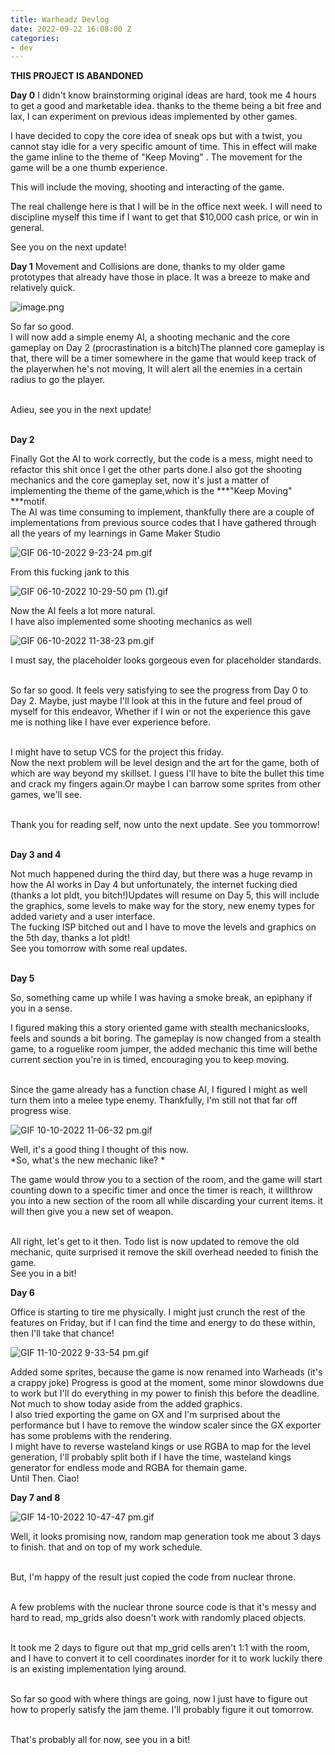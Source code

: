```yaml
---
title: Warheadz Devlog
date: 2022-09-22 16:08:00 Z
categories:
- dev
---
```


**THIS PROJECT IS ABANDONED**

**Day 0**
I didn't know brainstorming original ideas are hard, took me 4 hours to get a good and marketable idea. thanks to the theme being a bit free and lax, I can experiment on previous ideas implemented by other games.

I have decided to copy the core idea of sneak ops but with a twist, you cannot stay idle for a very specific amount of time.
This in effect will make the game inline to the theme of "Keep Moving" . The movement for the game will be a one thumb experience.

This will include the moving, shooting and interacting of the game.

The real challenge here is that I will be in the office next week. I will need to discipline myself this time if I want to get that $10,000 cash price, or win in general.

See you on the next update!

**Day 1**
Movement and Collisions are done, thanks to my older game prototypes that already have those in place. It was a breeze to make and relatively quick.

![image.png](/uploads/image.png)

So far so good.\
I will now add a simple enemy AI, a shooting mechanic and the core gameplay on Day 2 (procrastination is a bitch)The planned core gameplay is that, there will be a timer somewhere in the game that would keep track of the playerwhen he's not moving, It will alert all the enemies in a certain radius to go the player.

\
Adieu, see you in the next update!

\
**Day 2**

Finally Got the AI to work correctly, but the code is a mess, might need to refactor this shit once I get the other parts done.I also got the shooting mechanics and the core gameplay set, now it's just a matter of implementing the theme of the game,which is the \*\*\*"Keep Moving" \*\*\*motif. \
The AI was time consuming to implement, thankfully there are a couple of implementations from previous source codes that I have gathered through all the years of my learnings in Game Maker Studio

![GIF 06-10-2022 9-23-24 pm.gif](/uploads/GIF%2006-10-2022%209-23-24%20pm.gif)

From this fucking jank to this

![GIF 06-10-2022 10-29-50 pm (1).gif](/uploads/GIF%2006-10-2022%2010-29-50%20pm%20(1).gif)

Now the AI feels a lot more natural.\
I have also implemented some shooting mechanics as well

![GIF 06-10-2022 11-38-23 pm.gif](/uploads/GIF%2006-10-2022%2011-38-23%20pm.gif)

I must say, the placeholder looks gorgeous even for placeholder standards.

\
So far so good. It feels very satisfying to see the progress from Day 0 to Day 2. Maybe, just maybe I'll look at this in the future and feel proud of myself for this endeavor, Whether if I win or not the experience this gave me is nothing like I have ever experience before.

\
I might have to setup VCS for the project this friday.\
Now the next problem will be level design and the art for the game, both of which are way beyond my skillset. I guess I'll have to bite the bullet this time and crack my fingers again.Or maybe I can barrow some sprites from other games, we'll see.

\
Thank you for reading self, now unto the next update. See you tommorrow!

\
**Day 3 and 4**

Not much happened during the third day, but there was a huge revamp in how the AI works in Day 4 but unfortunately, the internet fucking died (thanks a lot pldt, you bitch!)Updates will resume on Day 5, this will include the graphics, some levels to make way for the story, new enemy types for added variety and a user interface.\
The fucking ISP bitched out and I have to move the levels and graphics on the 5th day, thanks a lot pldt!\
See you tomorrow with some real updates.

\
**Day 5**

So, something came up while I was having a smoke break, an epiphany if you in a sense.

I figured making this a story oriented game with stealth mechanicslooks, feels and sounds a bit boring. The gameplay is now changed from a stealth game, to a roguelike room jumper, the added mechanic this time will bethe current section you're in is timed, encouraging you to keep moving.

\
Since the game already has a function chase AI, I figured I might as well turn them into a melee type enemy. Thankfully, I'm still not that far off progress wise.

![GIF 10-10-2022 11-06-32 pm.gif](/uploads/GIF%2010-10-2022%2011-06-32%20pm.gif)

Well, it's a good thing I thought of this now.\
\*So, what's the new mechanic like? \*

The game would throw you to a section of the room, and the game will start counting down to a specific timer and once the timer is reach, it willthrow you into a new section of the room all while discarding your current items. it will then give you a new set of weapon.

\
All right, let's get to it then. Todo list is now updated to remove the old mechanic, quite surprised it remove the skill overhead needed to finish the game.\
See you in a bit!

**Day 6**

Office is starting to tire me physically. I might just crunch the rest of the features on Friday, but if I can find the time and energy to do these within, then I'll take that chance!

![GIF 11-10-2022 9-33-54 pm.gif](/uploads/GIF%2011-10-2022%209-33-54%20pm.gif)

Added some sprites, because the game is now renamed into Warheads (it's a crappy joke) Progress is good at the moment, some minor slowdowns due to work but I'll do everything in my power to finish this before the deadline.\
Not much to show today aside from the added graphics.\
I also tried exporting the game on GX and I'm surprised about the performance but I have to remove the window scaler since the GX exporter has some problems with the rendering.\
I might have to reverse wasteland kings or use RGBA to map for the level generation, I'll probably split both if I have the time, wasteland kings generator for endless mode and RGBA for themain game.\
Until Then. Ciao!

**Day 7 and 8**

![GIF 14-10-2022 10-47-47 pm.gif](/uploads/GIF%2014-10-2022%2010-47-47%20pm.gif)

Well, it looks promising now, random map generation took me about 3 days to finish. that and on top of my work schedule.

\
But, I'm happy of the result just copied the code from nuclear throne.

\
A few problems with the nuclear throne source code is that it's messy and hard to read, mp_grids also doesn't work with randomly placed objects.

\
It took me 2 days to figure out that mp_grid cells aren't 1:1 with the room, and I have to convert it to cell coordinates inorder for it to work luckily there is an existing implementation lying around.

\
So far so good with where things are going, now I just have to figure out how to properly satisfy the jam theme. I'll probably figure it out tomorrow.

\
That's probably all for now, see you in a bit!